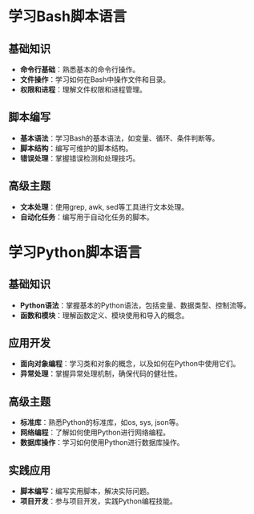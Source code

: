 # 学习Bash脚本语言

## 基础知识
- **命令行基础**：熟悉基本的命令行操作。
- **文件操作**：学习如何在Bash中操作文件和目录。
- **权限和进程**：理解文件权限和进程管理。

## 脚本编写
- **基本语法**：学习Bash的基本语法，如变量、循环、条件判断等。
- **脚本结构**：编写可维护的脚本结构。
- **错误处理**：掌握错误检测和处理技巧。

## 高级主题
- **文本处理**：使用grep, awk, sed等工具进行文本处理。
- **自动化任务**：编写用于自动化任务的脚本。

# 学习Python脚本语言

## 基础知识
- **Python语法**：掌握基本的Python语法，包括变量、数据类型、控制流等。
- **函数和模块**：理解函数定义、模块使用和导入的概念。

## 应用开发
- **面向对象编程**：学习类和对象的概念，以及如何在Python中使用它们。
- **异常处理**：掌握异常处理机制，确保代码的健壮性。

## 高级主题
- **标准库**：熟悉Python的标准库，如os, sys, json等。
- **网络编程**：了解如何使用Python进行网络编程。
- **数据库操作**：学习如何使用Python进行数据库操作。

## 实践应用
- **脚本编写**：编写实用脚本，解决实际问题。
- **项目开发**：参与项目开发，实践Python编程技能。
